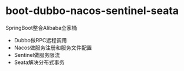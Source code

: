 # boot-dubbo-nacos-sentinel-seata

SpringBoot整合Alibaba全家桶

- Dubbo做RPC远程调用
- Nacos做服务注册和服务文件配置
- Sentinel做服务限流
- Seata解决分布式事务

